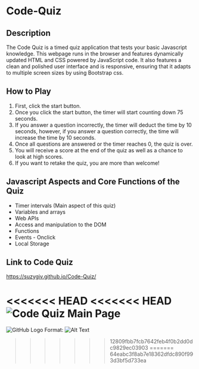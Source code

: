 # Code-Quiz

## Description

The Code Quiz is a timed quiz application that tests your basic Javascript knowledge. This webpage runs in the browser and features dynamically updated HTML and CSS powered by JavaScript code. It also features a clean and polished user interface and is responsive, ensuring that it adapts to multiple screen sizes by using Bootstrap css.


## How to Play

1. First, click the start button.
2. Once you click the start button, the timer will start counting down 75 seconds. 
3. If you answer a question incorrectly, the timer will deduct the time by 10 seconds, however, if you answer a question correctly, the time will increase the time by 10 seconds.
4. Once all questions are answered or the timer reaches 0, the quiz is over.
5. You will receive a score at the end of the quiz as well as a chance to look at high scores.
6. If you want to retake the quiz, you are more than welcome!

## Javascript Aspects and Core Functions of the Quiz

- Timer intervals (Main aspect of this quiz)
- Variables and arrays 
- Web APIs
- Access and manipulation to the DOM
- Functions
- Events - Onclick 
- Local Storage


## Link to Code Quiz
https://suzygiv.github.io/Code-Quiz/


<<<<<<< HEAD
<<<<<<< HEAD
![Code Quiz Main Page](file:///C:/Users/givnishs/Code-Quiz/Assets/CodeQuiz.PNG)
=======
![GitHub Logo](./images/CodeQuiz.png)
Format: ![Alt Text](url)
>>>>>>> 12809fbb7fcb7642feb4f0b2dd0dc9829ec03903
=======
>>>>>>> 64eabc3f8ab7e18362dfdc890f993d3bf5d733ea

